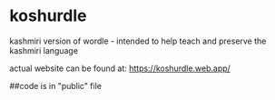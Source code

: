 # koshurdle
kashmiri version of wordle - intended to help teach and preserve the kashmiri language

actual website can be found at: https://koshurdle.web.app/


##code is in "public" file
